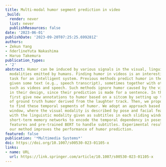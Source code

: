 ```yaml
---
title: Multi-modal humor segment prediction in video
_build:
  render: never
  list: never
  publishResources: false
date: '2023-06-01'
publishDate: '2023-09-20T07:25:25.699281Z'
authors:
- Zekun Yang
- n̆derlineYuta Nakashima
- Haruo Takemura
publication_types:
- '2'
abstract: Humor can be induced by various signals in the visual, linguistic, and vocal
  modalities emitted by humans. Finding humor in videos is an interesting but challenging
  task for an intelligent system. Previous methods predict humor in the sentence level
  given some text (e.g., speech transcript), sometimes together with other modalities,
  such as videos and speech. Such methods ignore humor caused by the visual modality
  in their design, since their prediction is made for a sentence. In this work, we
  first give new annotations to humor based on a sitcom by setting up temporal segments
  of ground truth humor derived from the laughter track. Then, we propose a method
  to find these temporal segments of humor. We adopt an approach based on sliding
  window, where the visual modality is described by pose and facial features along
  with the linguistic modality given as subtitles in each sliding window. We use long
  short-term memory networks to encode the temporal dependency in poses and facial
  features and pre-trained BERT to handle subtitles. Experimental results show that
  our method improves the performance of humor prediction.
featured: false
publication: '*Multimedia Systems*'
doi: https://doi.org/10.1007/s00530-023-01105-x
links:
- name: URL
  url: https://link.springer.com/article/10.1007/s00530-023-01105-x
---
```


